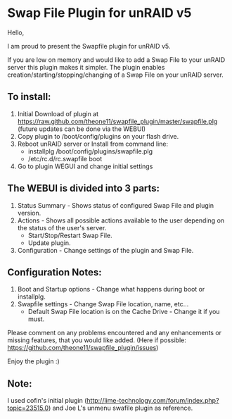 Swap File Plugin for unRAID v5
=============================

Hello,

I am proud to present the Swapfile plugin for unRAID v5.

If you are low on memory and would like to add a Swap File to your unRAID server this plugin makes it simpler.
The plugin enables creation/starting/stopping/changing of a Swap File on your unRAID server.

To install:
-----------
1. Initial Download of plugin at https://raw.github.com/theone11/swapfile_plugin/master/swapfile.plg (future updates can be done via the WEBUI)
2. Copy plugin to /boot/config/plugins on your flash drive.
3. Reboot unRAID server or Install from command line:
   - installplg /boot/config/plugins/swapfile.plg
   - /etc/rc.d/rc.swapfile boot
4. Go to plugin WEGUI and change initial settings

The WEBUI is divided into 3 parts:
----------------------------------
1. Status Summary - Shows status of configured Swap File and plugin version.
2. Actions - Shows all possible actions available to the user depending on the status of the user's server.
   - Start/Stop/Restart Swap File.
   - Update plugin.
3. Configuration - Change settings of the plugin and Swap File.

Configuration Notes:
--------------------
1. Boot and Startup options - Change what happens during boot or installplg.
2. Swapfile settings - Change Swap File location, name, etc...
   - Default Swap File location is on the Cache Drive - Change it if you must.

Please comment on any problems encountered and any enhancements or missing features, that you would like added.
(Here if possible: https://github.com/theone11/swapfile_plugin/issues)

Enjoy the plugin  :)

Note:
-----
I used cofin's initial plugin (http://lime-technology.com/forum/index.php?topic=23515.0) and Joe L's unmenu swafile plugin as reference.


